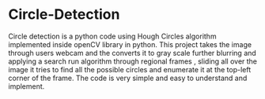 # Circle-Detection
Circle detection is a python code using Hough Circles algorithm implemented inside openCV library in python. This project takes the image through users webcam and the converts it to gray scale further blurring and applying a search run algorithm through regional frames , sliding all over the image it tries to find all the possible circles and enumerate it at the top-left corner of the frame. The code is very simple and easy to understand and implement.
